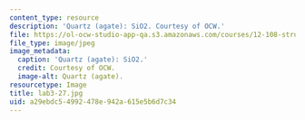 ```yaml
---
content_type: resource
description: 'Quartz (agate): SiO2. Courtesy of OCW.'
file: https://ol-ocw-studio-app-qa.s3.amazonaws.com/courses/12-108-structure-of-earth-materials-fall-2004/a29ebdc54992478e942a615e5b6d7c34_lab3-27.jpg
file_type: image/jpeg
image_metadata:
  caption: 'Quartz (agate): SiO2.'
  credit: Courtesy of OCW.
  image-alt: Quartz (agate).
resourcetype: Image
title: lab3-27.jpg
uid: a29ebdc5-4992-478e-942a-615e5b6d7c34
---
```

